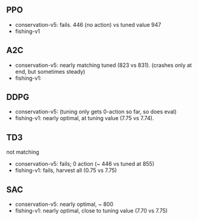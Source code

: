
## PPO

- conservation-v5: fails.  446 (no action) vs tuned value 947
- fishing-v1

## A2C

- conservation-v5: nearly matching tuned (823 vs 831). (crashes only at end, but sometimes steady)
- fishing-v1: 

## DDPG

- conservation-v5: (tuning only gets 0-action so far, so does eval)
- fishing-v1: nearly optimal, at tuning value (7.75 vs 7.74). 

## TD3

not matching
- conservation-v5: fails; 0 action (~ 446 vs tuned at 855)
- fishing-v1: fails, harvest all (0.75 vs 7.75)

## SAC

- conservation-v5: nearly optimal, ~ 800
- fishing-v1: nearly optimal, close to tuning value (7.70 vs 7.75)

